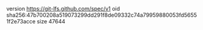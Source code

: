 version https://git-lfs.github.com/spec/v1
oid sha256:47b700208a519073299dd291f8de09332c74a79959880053fd56551f2e73acce
size 47644
